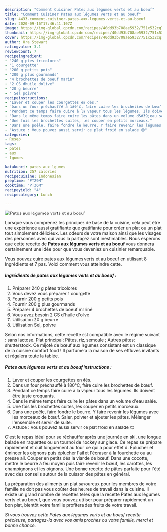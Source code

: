 ```yaml
---
description: "Comment Cuisiner Pates aux légumes verts et au boeuf"
title: "Comment Cuisiner Pates aux légumes verts et au boeuf"
slug: 4433-comment-cuisiner-pates-aux-legumes-verts-et-au-boeuf
date: 2020-09-16T17:46:41.107Z
image: https://img-global.cpcdn.com/recipes/40dd93b708ae5932/751x532cq70/pates-aux-legumes-verts-et-au-boeuf-photo-principale-de-la-recette.jpg
thumbnail: https://img-global.cpcdn.com/recipes/40dd93b708ae5932/751x532cq70/pates-aux-legumes-verts-et-au-boeuf-photo-principale-de-la-recette.jpg
cover: https://img-global.cpcdn.com/recipes/40dd93b708ae5932/751x532cq70/pates-aux-legumes-verts-et-au-boeuf-photo-principale-de-la-recette.jpg
author: Ora Stewart
ratingvalue: 3.1
reviewcount: 7
recipeingredient:
- "240 g ptes tricolores"
- "1 courgette"
- "200 g petits pois"
- "200 g plus gourmands"
- "4 brochettes de boeuf marin"
- "2 CS dhuile dolive"
- "20 g beurre"
- " Sel poivre"
recipeinstructions:
- "Laver et couper les courgettes en dés."
- "Dans un four préchauffé à 180°C, faire cuire les brochettes de bœuf."
- "Pendant ce temps faire cuire à la vapeur tous les légumes. Ils doivent être juste croquants."
- "Dans le même temps faire cuire les pâtes dans un volume d&#39;eau salée."
- "Une fois les brochettes cuites, les couper en petits morceaux."
- "Dans une poêle, faire fondre le beurre. Y faire revenir les légumes avec les morceaux de bœuf. Saler, poivrer et ajouter les pâtes. Mélanger l&#39;ensemble et servir de suite."
- "Astuce : Vous pouvez aussi servir ce plat froid en salade 😊"
categories:
- Resep
tags:
- pates
- aux
- lgumes

katakunci: pates aux lgumes 
nutrition: 257 calories
recipecuisine: Indonesian
preptime: "PT29M"
cooktime: "PT36M"
recipeyield: "4"
recipecategory: Lunch

---
```



![Pates aux légumes verts et au boeuf](https://img-global.cpcdn.com/recipes/40dd93b708ae5932/751x532cq70/pates-aux-legumes-verts-et-au-boeuf-photo-principale-de-la-recette.jpg)

Lorsque vous comprenez les principes de base de la cuisine, cela peut être une expérience aussi gratifiante que gratifiante pour créer un plat ou un plat tout simplement délicieux. Les odeurs de votre maison ainsi que les visages des personnes avec qui vous la partagez sont inestimables. Nous espérons que cette recette de <strong> Pates aux légumes verts et au boeuf </strong> vous donnera certainement une idée pour que vous deveniez un cuisinier remarquable.

<!--inarticleads1-->

Vous pouvez cuire pates aux légumes verts et au boeuf en utilisant 8 Ingrédients et 7 pas. Voici comment vous atteindre cette.

##### Ingrédients de pates aux légumes verts et au boeuf :

1. Préparer 240 g pâtes tricolores
1. Vous devez vous préparer 1 courgette
1. Fournir 200 g petits pois
1. Fournir 200 g plus gourmands
1. Préparer 4 brochettes de boeuf mariné
1. Vous avez besoin 2 CS d&#39;huile d&#39;olive
1. Utilisation 20 g beurre
1. Utilisation  Sel, poivre


Selon nos informations, cette recette est compatible avec le régime suivant : sans lactose. Plat principal; Pâtes, riz, semoule ; Autres pâtes; shutterstock. Ce mijoté de bœuf aux légumes consistant est un classique de la cuisine comfort food ! Il parfumera la maison de ses effluves invitants et régalera toute la tablée. 

<!--inarticleads2-->

##### Pates aux légumes verts et au boeuf instructions :

1. Laver et couper les courgettes en dés.
1. Dans un four préchauffé à 180°C, faire cuire les brochettes de bœuf.
1. Pendant ce temps faire cuire à la vapeur tous les légumes. Ils doivent être juste croquants.
1. Dans le même temps faire cuire les pâtes dans un volume d&#39;eau salée.
1. Une fois les brochettes cuites, les couper en petits morceaux.
1. Dans une poêle, faire fondre le beurre. Y faire revenir les légumes avec les morceaux de bœuf. Saler, poivrer et ajouter les pâtes. Mélanger l&#39;ensemble et servir de suite.
1. Astuce : Vous pouvez aussi servir ce plat froid en salade 😊


C&#39;est le repas idéal pour se réchauffer après une journée en ski, une longue balade en raquettes ou un tournoi de hockey sur glace. Ce repas se prépare rapidement et cuit longuement au four, ce qui a pour effet d. Éplucher et émincer les oignons puis éplucher l&#39;ail et l&#39;écraser à la fourchette ou au presse ail. Couper en petits dés la viande de bœuf. Dans une cocotte, mettre le beurre à feu moyen puis faire revenir le bœuf, les carottes, les champignons et les oignons. Une bonne recette de pâtes parfaite pour l&#39;été avec des conseils autour de la cuisson des pâtes en général. 

<!--inarticleads1-->

<p>
La préparation des aliments un plat savoureux pour les membres de votre famille ne doit pas vous coûter des heures de travail dans la cuisine. Il existe un grand nombre de recettes telles que la recette Pates aux légumes verts et au boeuf, que vous pouvez utiliser pour préparer rapidement un bon plat, bientôt votre famille profitera des fruits de votre travail.
</p>

<p>
<i>Si vous trouvez cette Pates aux légumes verts et au boeuf recette précieuse, partagez-la avec vos amis proches ou votre famille, merci et bonne chance.</i>
</p>
